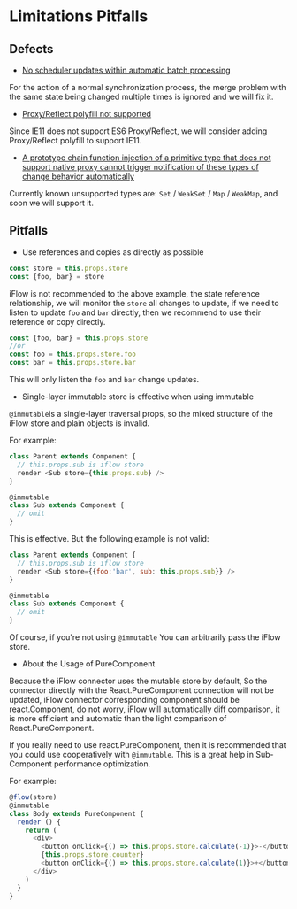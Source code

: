 # Limitations Pitfalls

## Defects

* [No scheduler updates within automatic batch processing](https://github.com/unadlib/iflow/issues/3)

For the action of a normal synchronization process, the merge problem with the same state being changed multiple times is ignored and we will fix it.

* [Proxy/Reflect polyfill not supported](https://github.com/unadlib/iflow/issues/2)

Since IE11 does not support ES6 Proxy/Reflect, we will consider adding Proxy/Reflect polyfill to support IE11.


* [A prototype chain function injection of a primitive type that does not support native proxy cannot trigger notification of these types of change behavior automatically](https://github.com/unadlib/iflow/issues/4)

Currently known unsupported types are: `Set` / `WeakSet` / `Map` / `WeakMap`, and soon we will support it.
 
 ## Pitfalls
 
 * Use references and copies as directly as possible
 
 ```javascript
 const store = this.props.store
 const {foo, bar} = store
 ```
 
 iFlow is not recommended to the above example, the state reference relationship, we will monitor the `store` all changes to update, if we need to listen to update `foo` and `bar` directly, then we recommend to use their reference or copy directly.
  
 ```javascript
 const {foo, bar} = this.props.store
 //or
 const foo = this.props.store.foo
 const bar = this.props.store.bar
 ```
This will only listen the `foo` and `bar` change updates.
 
* Single-layer immutable store is effective when using immutable
 
`@immutable`is a single-layer traversal props, so the mixed structure of the iFlow store and plain objects is invalid.
  
For example:

 ```javascript
 class Parent extends Component {
   // this.props.sub is iflow store
   render <Sub store={this.props.sub} />
 }
 
 @immutable
 class Sub extends Component {
   // omit
 }
 ```
This is effective. But the following example is not valid:
 
 ```javascript
 class Parent extends Component {
   // this.props.sub is iflow store
   render <Sub store={{foo:'bar', sub: this.props.sub}} />
 }
 
 @immutable
 class Sub extends Component {
   // omit
 }
 ```

Of course, if you're not using `@immutable` You can arbitrarily pass the iFlow store.

* About the Usage of PureComponent
 
Because the iFlow connector uses the mutable store by default, So the connector directly with the React.PureComponent connection will not be updated, iFlow connector corresponding component should be react.Component, do not worry, iFlow will automatically diff comparison, it is more efficient and automatic than the light comparison of React.PureComponent.

If you really need to use react.PureComponent, then it is recommended that you could use cooperatively with `@immutable`. This is a great help in Sub-Component performance optimization.
 
For example:

 ```javascript
 @flow(store)
 @immutable
 class Body extends PureComponent {
   render () {
     return (
       <div>
         <button onClick={() => this.props.store.calculate(-1)}>-</button>
         {this.props.store.counter}
         <button onClick={() => this.props.store.calculate(1)}>+</button>
       </div>
     )
   }
 }
 ```
